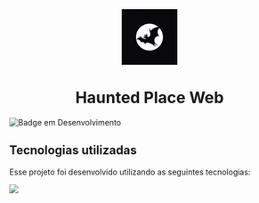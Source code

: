 <div align="center">
<img height="100px" src="https://github.com/vlopess/HauntedPlaceAPI/blob/main/src/main/resources/static/logohauntedPlace.jpeg?raw=true"/>
<h1>Haunted Place Web</h1>
</div>


![Badge em Desenvolvimento](http://img.shields.io/static/v1?label=STATUS&message=DESENVOLVIMENTO&color=GREEN&style=for-the-badge)

## Tecnologias utilizadas

Esse projeto foi desenvolvido utilizando as seguintes tecnologias:

![](https://skillicons.dev/icons?i=java,spring)


